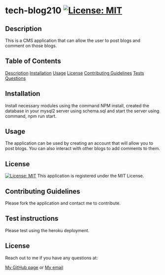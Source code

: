 # tech-blog210 [![License: MIT](https://img.shields.io/badge/License-MIT-yellow.svg)](https://opensource.org/licenses/MIT)
<h2 id="Description">Description</h2>

This is a CMS application that can allow the user to post blogs and comment on those blogs.
## Table of Contents 
[Description](#Description)
[Installation](#Installation)
[Usage](#Usage)
[License](#License)
[Contributing Guidelines](#Contributing)
[Tests](#Tests)
[Questions](#Questions)

<h2 id="Installation">Installation</h2>

Install necessary modules using the command NPM install, created the database in your mysql2 server using schema.sql and start the server using command,  npm run start. 

<h2 id="Usage">Usage</h2>

The application can be used by creating an account that will allow you to post blogs. You can also interact with other blogs to add comments to them. 

<h2 id="License">License</h2>

[![License: MIT](https://img.shields.io/badge/License-MIT-yellow.svg)](https://opensource.org/licenses/MIT) This application is registered under the MIT License.

<h2 id="Contributing">Contributing Guidelines</h2>

Please fork the application and contact me to contribute. 

<h2 id="Tests">Test instructions</h2>

Please test using the heroku deployment. 

<h2 id="License">License</h2>

Reach out to me if you have any questions at:

[My GitHub page](https://github.com/turtlesrus01)
or
[My email](stefan.palacios@gmail.com)

